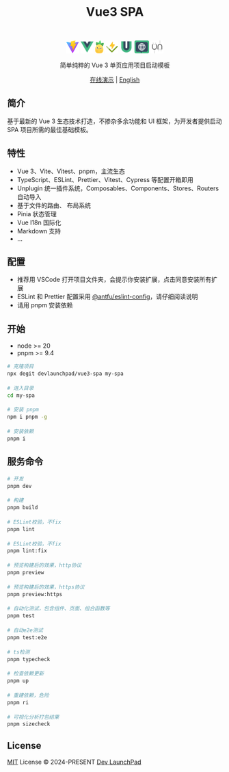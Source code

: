<h1 align='center'>Vue3 SPA</h1>

<br>

<p align='center'>
  <a href="https://vitejs.dev/" target="_blank"><img height="30" src="./src/assets/vite.svg"/></a>
  <a href="https://vuejs.org/" target="_blank"><img height="30" src="./src/assets/vue.svg"/></a>
  <a href="https://pinia.vuejs.org/" target="_blank"><img height="30" src="./src/assets/pinia.svg"/></a>
  <a href="https://vitest.dev/" target="_blank"><img height="30" src="./src/assets/vitest.svg"/></a>
  <a href="https://vueuse.org/" target="_blank"><img height="30" src="./src/assets/vueuse.svg"/></a>
  <a href="https://vue-i18n.intlify.dev/" target="_blank"><img height="30" src="./src/assets/i18n.svg"/></a>
  <a href="https://unplugin.unjs.io/" target="_blank"><img height="30" src="./src/assets/unplugin.svg"/></a>
</p>

<p align="center">简单纯粹的 Vue 3 单页应用项目启动模板</p>

<p align='center'>
  <a href="https://vue3-spa.netlify.app/">在线演示</a> |
  <a href="https://github.com/devlaunchpad/vue3-spa/blob/main/README.md">English</a>
</p>

## 简介

基于最新的 Vue 3 生态技术打造，不掺杂多余功能和 UI 框架，为开发者提供启动 SPA 项目所需的最佳基础模板。

## 特性

- Vue 3、Vite、Vitest、pnpm，主流生态
- TypeScript、ESLint、Prettier、Vitest、Cypress 等配置开箱即用
- Unplugin 统一插件系统，Composables、Components、Stores、Routers 自动导入
- 基于文件的路由、 布局系统
- Pinia 状态管理
- Vue I18n 国际化
- Markdown 支持
- ...

## 配置

- 推荐用 VSCode 打开项目文件夹，会提示你安装扩展，点击同意安装所有扩展
- ESLint 和 Prettier 配置采用 [@antfu/eslint-config](https://github.com/antfu/eslint-config)，请仔细阅读说明
- 请用 pnpm 安装依赖

## 开始

- node >= 20
- pnpm >= 9.4

```bash
# 克隆项目
npx degit devlaunchpad/vue3-spa my-spa

# 进入目录
cd my-spa

# 安装 pnpm
npm i pnpm -g

# 安装依赖
pnpm i
```

## 服务命令

```bash
# 开发
pnpm dev

# 构建
pnpm build

# ESLint校验，不fix
pnpm lint

# ESLint校验，不fix
pnpm lint:fix

# 预览构建后的效果，http协议
pnpm preview

# 预览构建后的效果，https协议
pnpm preview:https

# 自动化测试，包含组件、页面、组合函数等
pnpm test

# 自动e2e测试
pnpm test:e2e

# ts检测
pnpm typecheck

# 检查依赖更新
pnpm up

# 重建依赖，危险
pnpm ri

# 可视化分析打包结果
pnpm sizecheck
```

## License

[MIT](./LICENSE) License &copy; 2024-PRESENT [Dev LaunchPad](https://github.com/devlaunchpad)
